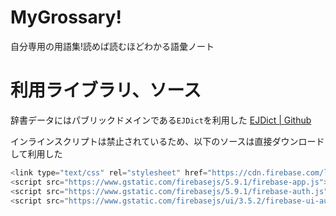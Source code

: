 # MyGrossary!
自分専用の用語集!読めば読むほどわかる語彙ノート


# 利用ライブラリ、ソース

辞書データにはパブリックドメインである`EJDict`を利用した
[EJDict | Github](https://github.com/kujirahand/EJDict)


インラインスクリプトは禁止されているため、以下のソースは直接ダウンロードして利用した

```javascript
<link type="text/css" rel="stylesheet" href="https://cdn.firebase.com/libs/firebaseui/3.5.2/firebaseui.css" />
<script src="https://www.gstatic.com/firebasejs/5.9.1/firebase-app.js"></script>
<script src="https://www.gstatic.com/firebasejs/5.9.1/firebase-auth.js"></script>
<script src="https://www.gstatic.com/firebasejs/ui/3.5.2/firebase-ui-auth__ja.js"></script>
```
